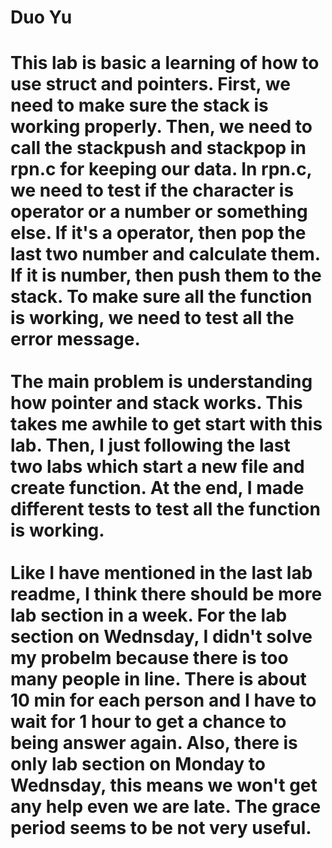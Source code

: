 <h1>
Duo Yu
<h1>
<p1>
This lab is basic a learning of how to use struct and pointers. First, we need to make sure the stack is working properly. Then, we need to call the stackpush and stackpop in rpn.c for keeping our data.
In rpn.c, we need to test if the character is operator or a number or something else. If it's a operator, then pop the last two number and calculate them.
If it is number, then push them to the stack. To make sure all the function is working, we need to test all the error message.
<p1>
<br>
<br>
<p2>
The main problem is understanding how pointer and stack works. This takes me awhile to get start with this lab. Then, I just following the last two labs which start a new file and create function. At the end, I made different tests to test all the function is working.
<p2>
<br>
<br>
<p3>
Like I have mentioned in the last lab readme, I think there should be more lab section in a week. For the lab section on Wednsday, I didn't solve my probelm because there is too many people in line. There is about 10 min for each person and I have to wait for 1 hour to get a chance to being answer again. Also, there is only lab section on Monday to Wednsday, this means we won't get any help even we are late. The grace period seems to be not very useful.
<p3>
